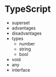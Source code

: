 # TypeScript

- superset
- advantages
- disadvantages
- types
  - number
  - string
  - bool
- void
- any
- interface
